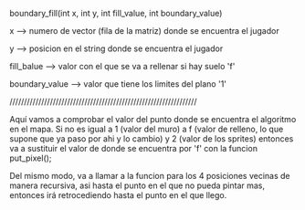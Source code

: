 boundary_fill(int x, int y, int fill_value, int boundary_value)

x --> numero de vector (fila de la matriz) donde se encuentra el jugador

y --> posicion en el string donde se encuentra el jugador

fill_balue --> valor con el que se va a rellenar si hay suelo 'f'

boundary_value --> valor que tiene los limites del plano '1'

/////////////////////////////////////////////////////////////////

Aquí vamos a comprobar el valor del punto donde se encuentra el algoritmo en el mapa. Si no es igual a 1 (valor del muro) a f (valor de relleno, lo que supone que ya paso por ahi y lo cambio) y 2 (valor de los sprites) entonces va a sustituir el valor de donde se encuentra por 'f' con la funcion put_pixel();

Del mismo modo, va a llamar a la funcion para los 4 posiciones vecinas de manera recursiva, asi hasta el punto en el que no pueda pintar mas, entonces irá retrocediendo hasta el punto en el que llego.

